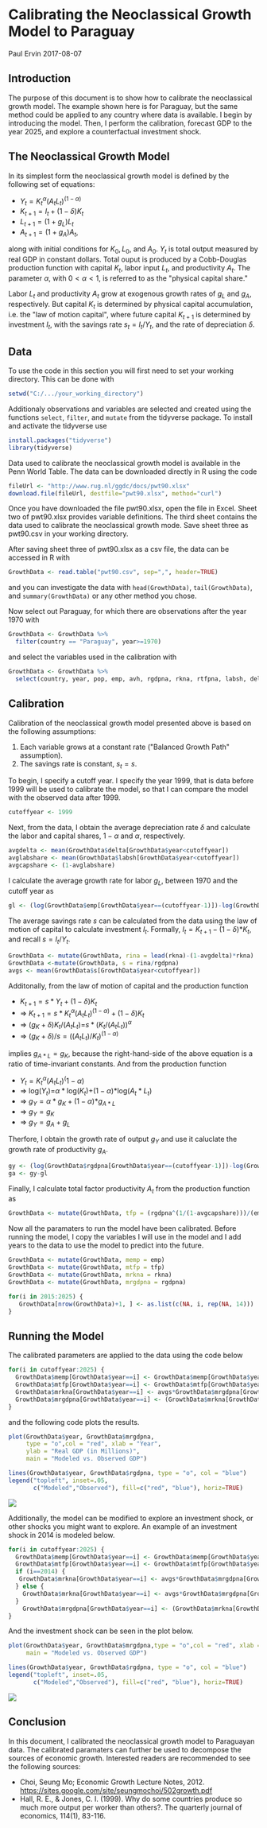 Calibrating the Neoclassical Growth Model to Paraguay
================
Paul Ervin
2017-08-07

Introduction
------------

The purpose of this document is to show how to calibrate the neoclassical growth model. The example shown here is for Paraguay, but the same method could be applied to any country where data is available. I begin by introducing the model. Then, I perform the calibration, forecast GDP to the year 2025, and explore a counterfactual investment shock.

The Neoclassical Growth Model
-----------------------------

In its simplest form the neoclassical growth model is defined by the following set of equations:

-   
    *Y*<sub>*t*</sub> = *K*<sub>*t*</sub><sup>*α*</sup>(*A*<sub>*t*</sub>*L*<sub>*t*</sub>)<sup>(1 − *α*)</sup>
-   
    *K*<sub>*t* + 1</sub> = *I*<sub>*t*</sub> + (1 − *δ*)*K*<sub>*t*</sub>
-   
    *L*<sub>*t* + 1</sub> = (1 + *g*<sub>*L*</sub>)*L*<sub>*t*</sub>
-   
    *A*<sub>*t* + 1</sub> = (1 + *g*<sub>*A*</sub>)*A*<sub>*t*</sub>,

along with initial conditions for *K*<sub>0</sub>, *L*<sub>0</sub>, and *A*<sub>0</sub>. *Y*<sub>*t*</sub> is total output measured by real GDP in constant dollars. Total ouput is produced by a Cobb-Douglas production function with capital *K*<sub>*t*</sub>, labor input *L*<sub>*t*</sub>, and productivity *A*<sub>*t*</sub>. The parameter *α*, with 0 &lt; *α* &lt; 1, is referred to as the "physical capital share."

Labor *L*<sub>*t*</sub> and productivity *A*<sub>*t*</sub> grow at exogenous growth rates of *g*<sub>*L*</sub> and *g*<sub>*A*</sub>, respectively. But capital *K*<sub>*t*</sub> is determined by physical capital accumulation, i.e. the "law of motion capital", where future capital *K*<sub>*t* + 1</sub> is determined by investment *I*<sub>*t*</sub>, with the savings rate *s*<sub>*t*</sub> = *I*<sub>*t*</sub>/*Y*<sub>*t*</sub>, and the rate of depreciation *δ*.

Data
----

To use the code in this section you will first need to set your working directory. This can be done with

``` r
setwd("C:/.../your_working_directory")
```

Additionaly observations and variables are selected and created using the functions `select`, `filter`, and `mutate` from the tidyverse package. To install and activate the tidyverse use

``` r
install.packages("tidyverse")
library(tidyverse)
```

Data used to calibrate the neoclassical growth model is available in the Penn World Table. The data can be downloaded directly in R using the code

``` r
fileUrl <- "http://www.rug.nl/ggdc/docs/pwt90.xlsx"
download.file(fileUrl, destfile="pwt90.xlsx", method="curl")
```

Once you have downloaded the file pwt90.xlsx, open the file in Excel. Sheet two of pwt90.xlsx provides variable definitions. The third sheet contains the data used to calibrate the neoclassical growth mode. Save sheet three as pwt90.csv in your working directory.

After saving sheet three of pwt90.xlsx as a csv file, the data can be accessed in R with

``` r
GrowthData <- read.table("pwt90.csv", sep=",", header=TRUE)
```

and you can investigate the data with `head(GrowthData)`, `tail(GrowthData)`, and `summary(GrowthData)` or any other method you chose.

Now select out Paraguay, for which there are observations after the year 1970 with

``` r
GrowthData <- GrowthData %>% 
  filter(country == "Paraguay", year>=1970)
```

and select the variables used in the calibration with

``` r
GrowthData <- GrowthData %>% 
  select(country, year, pop, emp, avh, rgdpna, rkna, rtfpna, labsh, delta)
```

Calibration
-----------

Calibration of the neoclassical growth model presented above is based on the following assumptions:

1.  Each variable grows at a constant rate ("Balanced Growth Path" assumption).
2.  The savings rate is constant, *s*<sub>*t*</sub> = *s*.

To begin, I specify a cutoff year. I specify the year 1999, that is data before 1999 will be used to calibrate the model, so that I can compare the model with the observed data after 1999.

``` r
cutoffyear <- 1999
```

Next, from the data, I obtain the average depreciation rate *δ* and calculate the labor and capital shares, 1 − *α* and *α*, respectively.

``` r
avgdelta <- mean(GrowthData$delta[GrowthData$year<cutoffyear])
avglabshare <- mean(GrowthData$labsh[GrowthData$year<cutoffyear])
avgcapshare <- (1-avglabshare)
```

I calculate the average growth rate for labor *g*<sub>*L*</sub>, between 1970 and the cutoff year as

``` r
gl <- (log(GrowthData$emp[GrowthData$year==(cutoffyear-1)])-log(GrowthData$emp[GrowthData$year==1970]))/((cutoffyear-1)-1970)
```

The average savings rate *s* can be calculated from the data using the law of motion of capital to calculate investment *I*<sub>*t*</sub>. Formally, *I*<sub>*t*</sub> = *K*<sub>*t* + 1</sub> − (1 − *δ*)\**K*<sub>*t*</sub>, and recall *s* = *I*<sub>*t*</sub>/*Y*<sub>*t*</sub>.

``` r
GrowthData <- mutate(GrowthData, rina = lead(rkna)-(1-avgdelta)*rkna)
GrowthData <-mutate(GrowthData, s = rina/rgdpna)
avgs <- mean(GrowthData$s[GrowthData$year<cutoffyear])
```

Additonally, from the law of motion of capital and the production function

-   *K*<sub>*t* + 1</sub> = *s* \* *Y*<sub>*t*</sub> + (1 − *δ*)*K*<sub>*t*</sub>
-   =&gt; *K*<sub>*t* + 1</sub> = *s* \* *K*<sub>*t*</sub><sup>*α*</sup>(*A*<sub>*t*</sub>*L*<sub>*t*</sub>)<sup>(1 − *α*)</sup> + (1 − *δ*)*K*<sub>*t*</sub>
-   =&gt; (*g*<sub>*K*</sub> + *δ*)*K*<sub>*t*</sub>/(*A*<sub>*t*</sub>*L*<sub>*t*</sub>)=*s* \* (*K*<sub>*t*</sub>/(*A*<sub>*t*</sub>*L*<sub>*t*</sub>))<sup>*α*</sup>
-   =&gt; (*g*<sub>*K*</sub> + *δ*)/*s* = ((*A*<sub>*t*</sub>*L*<sub>*t*</sub>)/*K*<sub>*t*</sub>)<sup>(1 − *α*)</sup>

implies *g*<sub>*A* \* *L*</sub> = *g*<sub>*K*</sub>, because the right-hand-side of the above equation is a ratio of time-invariant constants. And from the production function

-   *Y*<sub>*t*</sub> = *K*<sub>*t*</sub><sup>*α*</sup>(*A*<sub>*t*</sub>*L*<sub>*t*</sub>)<sup>(</sup>1 − *α*)
-   =&gt; log(*Y*<sub>*t*</sub>)=*α* \* log(*K*<sub>*t*</sub>)+(1 − *α*)\*log(*A*<sub>*t*</sub> \* *L*<sub>*t*</sub>)
-   =&gt; *g*<sub>*Y*</sub> = *α* \* *g*<sub>*K*</sub> + (1 − *α*)\**g*<sub>*A* \* *L*</sub>
-   =&gt; *g*<sub>*Y*</sub> = *g*<sub>*K*</sub>
-   =&gt; *g*<sub>*Y*</sub> = *g*<sub>*A*</sub> + *g*<sub>*L*</sub>

Therfore, I obtain the growth rate of output *g*<sub>*Y*</sub> and use it caluclate the growth rate of productivity *g*<sub>*A*</sub>.

``` r
gy <- (log(GrowthData$rgdpna[GrowthData$year==(cutoffyear-1)])-log(GrowthData$rgdpna[GrowthData$year==1970]))/((cutoffyear-1)-1970)
ga <- gy-gl
```

Finally, I calculate total factor productivity *A*<sub>*t*</sub> from the production function as

``` r
GrowthData <- mutate(GrowthData, tfp = (rgdpna^(1/(1-avgcapshare)))/(emp*(rkna^(avgcapshare/(1-avgcapshare)))))
```

Now all the paramaters to run the model have been calibrated. Before running the model, I copy the variables I will use in the model and I add years to the data to use the model to predict into the future.

``` r
GrowthData <- mutate(GrowthData, memp = emp)
GrowthData <- mutate(GrowthData, mtfp = tfp)
GrowthData <- mutate(GrowthData, mrkna = rkna)
GrowthData <- mutate(GrowthData, mrgdpna = rgdpna)

for(i in 2015:2025) {
   GrowthData[nrow(GrowthData)+1, ] <- as.list(c(NA, i, rep(NA, 14)))
}
```

Running the Model
-----------------

The calibrated parameters are applied to the data using the code below

``` r
for(i in cutoffyear:2025) {
  GrowthData$memp[GrowthData$year==i] <- GrowthData$memp[GrowthData$year==(i-1)]*(1+gl)
  GrowthData$mtfp[GrowthData$year==i] <- GrowthData$mtfp[GrowthData$year==(i-1)]*(1+ga)
  GrowthData$mrkna[GrowthData$year==i] <- avgs*GrowthData$mrgdpna[GrowthData$year==(i-1)]+(1-avgdelta)*GrowthData$mrkna[GrowthData$year==(i-1)]  
  GrowthData$mrgdpna[GrowthData$year==i] <- (GrowthData$mrkna[GrowthData$year==i]^avgcapshare)*(GrowthData$mtfp[GrowthData$year==i]*GrowthData$memp[GrowthData$year==i])^avglabshare 
}
```

and the following code plots the results.

``` r
plot(GrowthData$year, GrowthData$mrgdpna,
     type = "o",col = "red", xlab = "Year",   
     ylab = "Real GDP (in Millions)", 
     main = "Modeled vs. Observed GDP")

lines(GrowthData$year, GrowthData$rgdpna, type = "o", col = "blue")
legend("topleft", inset=.05,
       c("Modeled","Observed"), fill=c("red", "blue"), horiz=TRUE)
```

![](py_neoclassical_growth_files/figure-markdown_github-ascii_identifiers/unnamed-chunk-17-1.png)

Additionally, the model can be modified to explore an investment shock, or other shocks you might want to explore. An example of an investment shock in 2014 is modeled below.

``` r
for(i in cutoffyear:2025) {
  GrowthData$memp[GrowthData$year==i] <- GrowthData$memp[GrowthData$year==(i-1)]*(1+gl)
  GrowthData$mtfp[GrowthData$year==i] <- GrowthData$mtfp[GrowthData$year==(i-1)]*(1+ga)
  if (i==2014) {
   GrowthData$mrkna[GrowthData$year==i] <- avgs*GrowthData$mrgdpna[GrowthData$year==(i-1)]+(1-avgdelta)*GrowthData$mrkna[GrowthData$year==(i-1)]+GrowthData$mrkna[GrowthData$year==(i-1)]*0.35
  } else {
    GrowthData$mrkna[GrowthData$year==i] <- avgs*GrowthData$mrgdpna[GrowthData$year==(i-1)]+(1-avgdelta)*GrowthData$mrkna[GrowthData$year==(i-1)]
  }
    GrowthData$mrgdpna[GrowthData$year==i] <- (GrowthData$mrkna[GrowthData$year==i]^avgcapshare)*(GrowthData$mtfp[GrowthData$year==i]*GrowthData$memp[GrowthData$year==i])^avglabshare 
}
```

And the investment shock can be seen in the plot below.

``` r
plot(GrowthData$year, GrowthData$mrgdpna,type = "o",col = "red", xlab = "Year", ylab = "Real GDP (in Millions)", 
     main = "Modeled vs. Observed GDP")

lines(GrowthData$year, GrowthData$rgdpna, type = "o", col = "blue")
legend("topleft", inset=.05,
       c("Modeled","Observed"), fill=c("red", "blue"), horiz=TRUE)
```

![](py_neoclassical_growth_files/figure-markdown_github-ascii_identifiers/unnamed-chunk-19-1.png)

Conclusion
----------

In this document, I calibrated the neoclassical growth model to Paraguayan data. The calibrated paramaters can further be used to decompose the sources of economic growth. Interested readers are recommended to see the following sources:

-   Choi, Seung Mo; Economic Growth Lecture Notes, 2012. <https://sites.google.com/site/seungmochoi/502growth.pdf>
-   Hall, R. E., & Jones, C. I. (1999). Why do some countries produce so much more output per worker than others?. The quarterly journal of economics, 114(1), 83-116.
